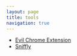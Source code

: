 ```yaml
---
layout: page
title: tools
navigation: true
---
```



* [Evil Chrome Extension](https://github.com/puppycodes/evil-chrome-extension)
* [Sniffly](https://github.com/diracdeltas/sniffly)
